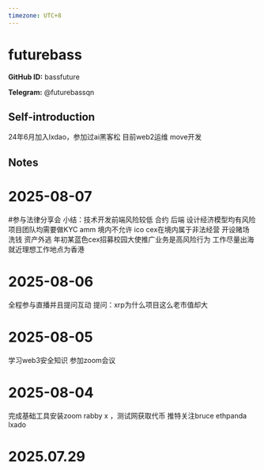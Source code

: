```yaml
---
timezone: UTC+8
---
```


# futurebass

**GitHub ID:** bassfuture

**Telegram:** @futurebassqn

## Self-introduction

24年6月加入lxdao，参加过ai黑客松 目前web2运维 move开发

## Notes

<!-- Content_START -->
# 2025-08-07

#参与法律分享会
小结：技术开发前端风险较低 合约 后端 设计经济模型均有风险
项目团队均需要做KYC amm 
境内不允许 ico
 cex在境内属于非法经营 开设赌场 洗钱 资产外逃 年初某蓝色cex招募校园大使推广业务是高风险行为
工作尽量出海 就近理想工作地点为香港

# 2025-08-06

全程参与直播并且提问互动
提问：xrp为什么项目这么老市值却大

# 2025-08-05

学习web3安全知识 参加zoom会议

# 2025-08-04

完成基础工具安装zoom rabby x ，测试网获取代币 推特关注bruce ethpanda lxado


# 2025.07.29


<!-- Content_END -->
